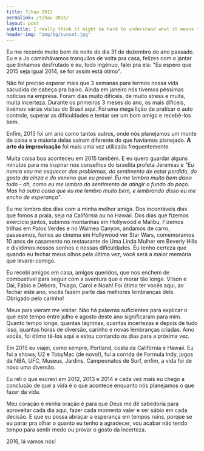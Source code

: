```yaml
---
title: Tchau 2015
permalink: /tchau-2015/
layout: post
subtitle: I really think it might be hard to understand what it means the 4th of July if you had never experienced the lack of freedom.
header-img: "img/bg/sunset.jpg"
---
```

Eu me recordo muito bem da noite do dia 31 de dezembro do ano passado. Eu e a Jo caminhávamos tranquilos de volta pra casa, felizes com o jantar que tínhamos desfrutado e eu, todo ingênuo, falei pra ela: "Eu espero que 2015 seja igual 2014, se for assim está ótimo".

Não foi preciso esperar mais que 3 semanas para termos nossa vida sacudida de cabeça pra baixo. Ainda em janeiro nós tivemos péssimas notícias na empresa. Foram dias muito dificeis, de muito stress e muita, muita incerteza. Durante os primeiros 3 meses do ano, os mais dificeis, tivémos várias visitas do Brasil aqui. Foi uma mega lição de praticar o auto controle, superar as dificuldades e tentar ser um bom amigo e recebê-los bem.

Enfim, 2015 foi um ano como tantos outros, onde nós planejamos um monte de coisa e a maioria delas saíram diferente do que havíamos planejado. **A arte da improvisação** foi mais uma vez utilizada frequentemente.

Muita coisa boa aconteceu em 2015 também. E eu quero guardar alguns minutos para me inspirar nos conselhos do israelita profeta Jeremias e *"Eu nunca vou me esquecer dos problemas, do sentimento de estar perdido, do gosto da cinza e do veneno que eu provei. Eu me lembro muito bem disso tudo - ah, como eu me lembro do sentimento de atingir o fundo do poço. Mas há outra coisa que eu me lembro muito bem, e lembrando disso eu me encho de esperança"*.

Eu me lembro dos dias com a minha melhor amiga. Dos incontáveis dias que fomos a praia, seja na Califórnia ou no Hawaii. Dos dias que fizemos exercício juntos, subimos montanhas em Hollywood e Malibu, Fizemos trilhas em Palos Verdes e no Waimea Canyon, andamos de carro, passeamos, fomos ao cinema em Hollywood ver Star Wars, comemoramos 10 anos de casamento no restaurante de Uma Linda Mulher em Beverly Hills e dividimos nossos sonhos e nossas dificuldades. Eu tenho certeza que quando eu fechar meus olhos pela última vez, você será a maior memória que levarei comigo.

Eu recebi amigos em casa, amigos queridos, que nos enchem de combustível para seguir com a aventura que é morar tão longe. Vilson e Dai, Fábio e Débora, Thiago, Carol e Noah! Foi ótimo ter vocês aqui, ao fechar este ano, vocês fazem parte das melhores lembranças dele. Obrigado pelo carinho!

Meus pais vieram me visitar. Não há palavras suficientes para explicar o que este tempo entre julho e agosto deste ano significaram para mim. Quanto tempo longe, quantas lágrimas, quantas incertezas e depois de tudo isso, quantas horas de diversão, carinho e novas lembranças criadas. Amo vocês, foi ótimo tê-los aqui e estou contando os dias para a próxima vez.

Em 2015 eu viajei, como sempre, Portland, costa da Califórnia e Hawaii. Eu fui a shows, U2 e TobyMac (de novo!), fui a corrida de Formula Indy, jogos da NBA, UFC, Museus, Jardins, Campeonatos de Surf, enfim, a vida foi de novo uma diversão.

Eu reli o que escrevi em 2012, 2013 e 2014 e cada vez mais eu chego a conclusão de que a vida é o que acontece enquanto nós planejamos o que fazer da vida.

Meu coração e minha oração é para que Deus me dê sabedoria para aproveitar cada dia aqui, fazer cada momento valer e ser sábio em cada decisão. E que eu possa abraçar a esperança em tempos ruins, porque se eu parar pra olhar o quanto eu tenho a agradecer, vou acabar não tendo tempo para sentir medo ou provar o gosto da incerteza.

2016, lá vamos nós!
